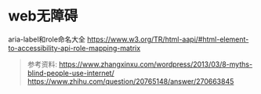 # web无障碍

aria-label和role命名大全
<https://www.w3.org/TR/html-aapi/#html-element-to-accessibility-api-role-mapping-matrix>

> 参考资料:
<https://www.zhangxinxu.com/wordpress/2013/03/8-myths-blind-people-use-internet/>
<https://www.zhihu.com/question/20765148/answer/270663845>